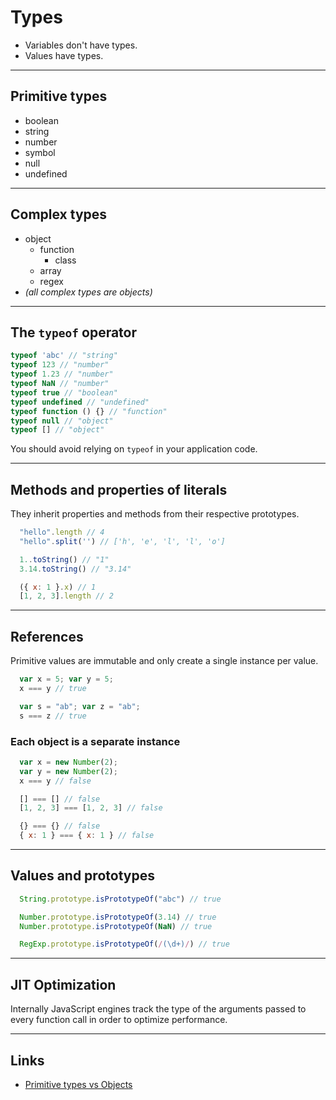 # Types

- Variables don't have types.
- Values have types.

---
## Primitive types

- boolean
- string
- number
- symbol
- null
- undefined

---
## Complex types

- object
  - function
    - class
  - array
  - regex
- _(all complex types are objects)_


---
## The `typeof` operator

```javascript
typeof 'abc' // "string"
typeof 123 // "number"
typeof 1.23 // "number"
typeof NaN // "number"
typeof true // "boolean"
typeof undefined // "undefined"
typeof function () {} // "function"
typeof null // "object"
typeof [] // "object"
```

You should avoid relying on `typeof`
in your application code.

---
## Methods and properties of literals

They inherit properties and methods
from their respective prototypes.

```javascript
  "hello".length // 4
  "hello".split('') // ['h', 'e', 'l', 'l', 'o']

  1..toString() // "1"
  3.14.toString() // "3.14"

  ({ x: 1 }.x) // 1
  [1, 2, 3].length // 2
```

---
## References

Primitive values are immutable and only create a single instance per value.

```javascript
  var x = 5; var y = 5;
  x === y // true

  var s = "ab"; var z = "ab";
  s === z // true
```

### Each object is a separate instance

```javascript
  var x = new Number(2);
  var y = new Number(2);
  x === y // false

  [] === [] // false
  [1, 2, 3] === [1, 2, 3] // false

  {} === {} // false
  { x: 1 } === { x: 1 } // false
```

---
## Values and prototypes

```javascript
  String.prototype.isPrototypeOf("abc") // true

  Number.prototype.isPrototypeOf(3.14) // true
  Number.prototype.isPrototypeOf(NaN) // true

  RegExp.prototype.isPrototypeOf(/(\d+)/) // true
```

---
## JIT Optimization

Internally JavaScript engines track the type of the arguments
passed to every function call in order to optimize performance.


---
## Links

- [Primitive types vs Objects](http://blog.brew.com.hk/not-everything-in-javascript-is-an-object/)
